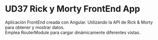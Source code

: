 # UD37 Rick y Morty FrontEnd App

Aplicación FrontEnd creada con Angular. Utilizando la API de Rick & Morty para obtener y mostrar datos.  
Emplea RouterModule para cargar dinámicamente diferentes vistas.
